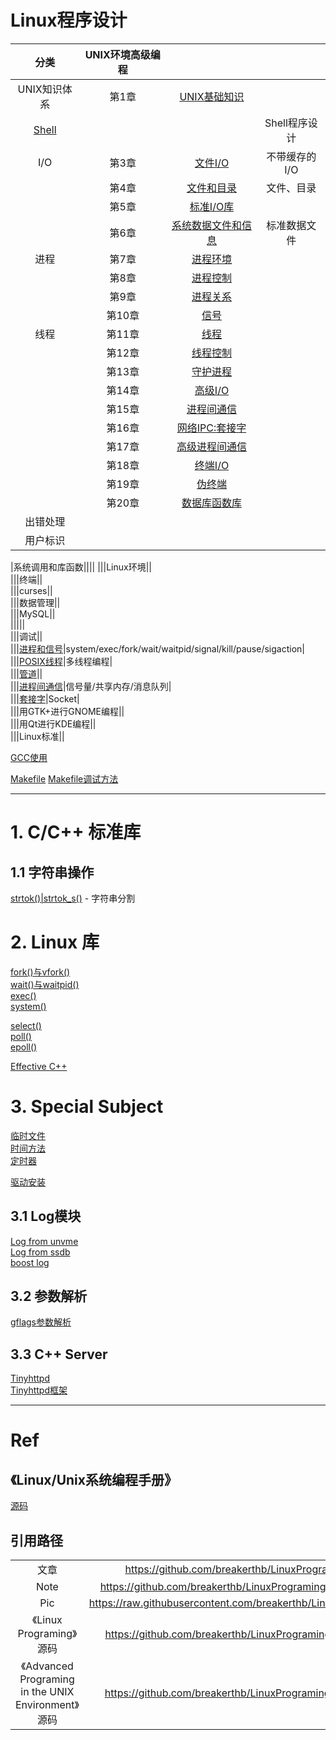 # Linux程序设计

|分类|UNIX环境高级编程|||
|:--:|:--:|:--:|:--:|
|UNIX知识体系|第1章|[UNIX基础知识](https://github.com/breakerthb/LinuxPrograming/blob/master/01-Basic.md)||
|[Shell](https://github.com/breakerthb/LinuxPrograming/blob/master/02-Shell.md)|||Shell程序设计| 
|I/O|第3章|[文件I/O](https://github.com/breakerthb/LinuxPrograming/blob/master/03-FileIO.md)|不带缓存的I/O|
||第4章|[文件和目录](https://github.com/breakerthb/LinuxPrograming/blob/master/04-File&Dir.md)|文件、目录|
||第5章|[标准I/O库](https://github.com/breakerthb/LinuxPrograming/blob/master/05-StarndardIO.md)||
||第6章|[系统数据文件和信息](https://github.com/breakerthb/LinuxPrograming/blob/master/06-SysDataFile.md)|标准数据文件|
|进程|第7章|[进程环境](https://github.com/breakerthb/LinuxPrograming/blob/master/07-ProcessEnv.md)||
||第8章|[进程控制](https://github.com/breakerthb/LinuxPrograming/blob/master/08-ProcessCtrl.md)||
||第9章|[进程关系](https://github.com/breakerthb/LinuxPrograming/blob/master/09-ProcessRelation.md)||
||第10章|[信号](https://github.com/breakerthb/LinuxPrograming/blob/master/10-Signal.md)||
|线程|第11章|[线程](https://github.com/breakerthb/LinuxPrograming/blob/master/11-Thread.md)||
||第12章|[线程控制](https://github.com/breakerthb/LinuxPrograming/blob/master/12-ThreadCtrl.md)||
||第13章|[守护进程](https://github.com/breakerthb/LinuxPrograming/blob/master/13-Daemon.md)||
||第14章|[高级I/O]()||
||第15章|[进程间通信]()||
||第16章|[网络IPC:套接字]()||
||第17章|[高级进程间通信]()||
||第18章|[终端I/O]()||
||第19章|[伪终端]()||
||第20章|[数据库函数库]()||
|出错处理||||
|用户标识||||

|系统调用和库函数||||
|||Linux环境||  
|||终端||  
|||curses||  
|||数据管理||  
|||MySQL||  
|||||  
|||调试||  
|||[进程和信号](https://github.com/breakerthb/LinuxPrograming/blob/master/11_ProcessAndSignal.md)|system/exec/fork/wait/waitpid/signal/kill/pause/sigaction|  
|||[POSIX线程](https://github.com/breakerthb/LinuxPrograming/blob/master/12_Thread.md)|多线程编程|    
|||[管道](https://github.com/breakerthb/LinuxPrograming/blob/master/13_Pipe.md)||  
|||[进程间通信](https://github.com/breakerthb/LinuxPrograming/blob/master/14_ShareBuf.md)|信号量/共享内存/消息队列|  
|||[套接字](https://github.com/breakerthb/LinuxPrograming/blob/master/15_Socket.md)|Socket|  
|||用GTK+进行GNOME编程||  
|||用Qt进行KDE编程||  
|||Linux标准||  

[GCC使用](https://github.com/breakerthb/LinuxPrograming/blob/master/GCC.md)

[Makefile](https://github.com/breakerthb/LinuxPrograming/blob/master/Makefile.md) 
[Makefile调试方法](https://github.com/breakerthb/LinuxPrograming/blob/master/MakefileDebug.md)

----

# 1. C/C++ 标准库

## 1.1 字符串操作

[strtok()|strtok_s()](https://github.com/breakerthb/LinuxPrograming/blob/master/CStandard/strtok.md) - 字符串分割


# 2. Linux 库

[fork()与vfork()](https://github.com/breakerthb/LinuxPrograming/blob/master/NoteBook/fork.md)  
[wait()与waitpid()](https://github.com/breakerthb/LinuxPrograming/blob/master/NoteBook/wait.md)  
[exec()](https://github.com/breakerthb/LinuxPrograming/blob/master/NoteBook/exec.md)  
[system()](https://github.com/breakerthb/LinuxPrograming/blob/master/NoteBook/system.md)  

[select()](https://github.com/breakerthb/LinuxPrograming/tree/master/NoteBook/select.md)  
[poll()](https://github.com/breakerthb/LinuxPrograming/tree/master/NoteBook/poll.md)  
[epoll()](https://github.com/breakerthb/LinuxPrograming/tree/master/NoteBook/epoll.md)   

[Effective C++](https://github.com/breakerthb/LinuxPrograming/tree/master/NoteBook/EffectiveC.md)   

# 3. Special Subject

[临时文件](https://github.com/breakerthb/LinuxPrograming/blob/master/NoteBook/TempFile.md)  
[时间方法](https://github.com/breakerthb/LinuxPrograming/tree/master/NoteBook/Time.md)  
[定时器](https://github.com/breakerthb/LinuxPrograming/tree/master/NoteBook/Timer.md)  

[驱动安装](https://github.com/breakerthb/LinuxPrograming/tree/master/NoteBook/DriverInstall.md)  

## 3.1 Log模块

[Log from unvme](https://github.com/breakerthb/unvme/tree/log)  
[Log from ssdb](https://github.com/breakerthb/CXXLog)  
[boost log](https://github.com/breakerthb/BoostLogUsage)  

## 3.2 参数解析

[gflags参数解析](https://www.zybuluo.com/breakerthb/note/609329)

## 3.3 C++ Server

[Tinyhttpd](https://github.com/breakerthb/Tinyhttpd)  
[Tinyhttpd框架](https://github.com/breakerthb/Tinyhttpd/tree/reuse)

----

# Ref 

## 《Linux/Unix系统编程手册》

[源码](http://www.man7.org/tlpi/code/online/all_files_by_chapter.html)

## 引用路径

|||
|:-:|:-:|
|文章|<https://github.com/breakerthb/LinuxPrograming/blob/master>|  
|Note|<https://github.com/breakerthb/LinuxPrograming/blob/master/NoteBook>|
|Pic|<https://raw.githubusercontent.com/breakerthb/LinuxPrograming/master/PIC>|
|《Linux Programing》源码|<https://github.com/breakerthb/LinuxPrograming/blob/master/SRC_LP>|
|《Advanced Programing in the UNIX Environment》源码|<https://github.com/breakerthb/LinuxPrograming/blob/master/SRC_AP>|





